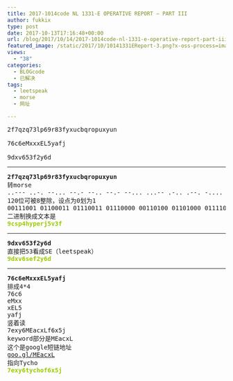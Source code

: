 ```yaml
---
title: 2017-1014code NL 1331-E OPERATIVE REPORT – PART III
author: fukkix
type: post
date: 2017-10-13T17:16:48+00:00
url: /blog/2017/10/14/2017-1014code-nl-1331-e-operative-report-part-iii/
featured_image: /static/2017/10/10141331EReport-3.png?x-oss-process=image/resize,m_fill,w_700,h_220
views:
  - "38"
categories:
  - BLOGcode
  - 已解决
tags:
  - leetspeak
  - morse
  - 网址

---
```

<pre>2f7qzq73lp69r83fyxucbqropuxyun

76c6eMxxxEL5yafj

9dxv653f2y6d
<!--more--></pre>

* * *

<pre><strong>2f7qzq73lp69r83fyxucbqropuxyun
</strong>转morse
..--- ..-. --... --.- --.. --.- --... ...-- .-.. .--. -.... ----. .-. ---.. ...-- ..-. -.-- -..- ..- -.-. -... --.- .-. --- .--. ..- -..- -.-- ..- -. 
120位可被8整除，设点为0划为1
00111001 01100011 01110011 01110000 00110100 01101000 01111001 01110000 01100101 01110010 01101010 00110101 01110110 00110011 01100110
二进制换成文本是<b>
<span style="color: #99cc00;">9csp4hyperj5v3f</span></b></pre>

* * *

<pre><strong>9dxv653f2y6d
</strong>直接把53看成SE（leetspeak）<strong>
<span style="color: #99cc00;">9dxv6sef2y6d</span></strong></pre>

* * *

<pre><strong>76c6eMxxxEL5yafj
</strong>排成4*4
76c6
eMxx
xEL5
yafj
竖着读
7exy6MEacxLf6x5j
keyword部分是MEacxL
这个是google短链地址
<a href="https://soundcloud.com/tycho/ingress-burning-man-sunrise-set-2017">goo.gl/MEacxL
</a>指向Tycho
<span style="color: #99cc00;"><strong>7exy6tychof6x5j</strong></span></pre>